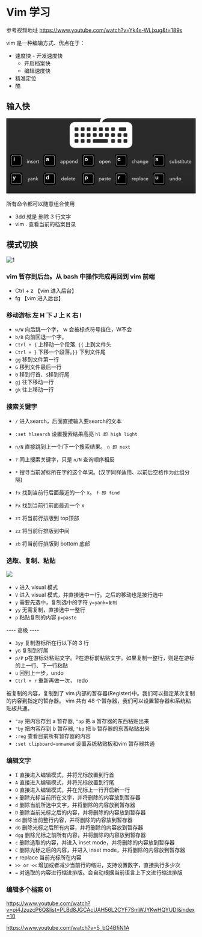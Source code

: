 # Vim 学习

参考视频地址
https://www.youtube.com/watch?v=Yk4s-WLjxug&t=189s

vim 是一种编辑方式、优点在于：

- 速度快 - 开发速度快
    - 开启档案快
    - 编辑速度快
- 精准定位
- 酷

## 输入快

![](assets/16355915755840.jpg)

所有命令都可以随意组合使用

- 3dd 就是 删除 3 行文字
- vim . 查看当前的档案目录

## 模式切换

![1](media/16330802836528/1.png)

### vim 暂存到后台。从 bash 中操作完成再回到 vim 前端

- Ctrl + z  【vim 进入后台】
- fg    【vim 进入后台】

### 移动游标 左 H 下 J 上 K 右 l

- `w/W` 向后跳一个字， w 会被标点符号挡住，W不会
- `b/B` 向前回退一个字，
- `Ctrl + {` 上移动一个段落. `{{` 上到文件头
- `Ctrl + }` 下移一个段落。`}}` 下到文件尾
- `gg` 移到文件第一行
- `G` 移到文件最后一行
- `0` 移到行首、`$`移到行尾
- `gj` 往下移动一行
- `gk` 往上移动一行

### 搜索关键字

- `/` 进入search，后面直接输入要search的文本
- `:set hlsearch` 设置搜索结果高亮 `hl 即 high light`
- `n/N` 直接跳到上一个/下一个搜索结果。 `n 即 next`

- `?` 同上搜索关键字，只是 `n/N` 查询顺序相反
- `*` 搜寻当前游标所在字的这个单词。(汉字同样适用、以前后空格作为此组分隔)

- `fx` 找到当前行后面最近的一个 x。 `f 即 find` 
- `Fx` 找到当前行前面最近一个 x

- `zt` 将当前行排版到 top顶部
- `zz` 将当前行排版到中间
- `zb` 将当前行排版到 bottom 底部


### 选取、复制、粘贴

![](media/16330802836528/16330844990375.jpg)

- `v` 进入 visual 模式
- `V` 进入 visual 模式，并直接选中一行。之后的移动也是按行选中
- `y` 需要先选中，复制选中的字符 `y=yank=复制`
- `yy` 无需复制，直接选中一整行
- `p` 粘贴复制的内容 `p=paste`

---- 高级 ----

- `3yy` 复制游标所在行以下的 3 行
- `yG` 复制到行尾
- `p/P` p在游标处粘贴文字。P在游标前粘贴文字。如果复制一整行，则是在游标的上一行、下一行粘贴
- `u` 回到上一步，undo
- `Ctrl + r` 重新再做一次， redo

被复制的内容，复制到了 vim 内部的暂存器(Register)中。我们可以指定某次复制的内容到指定的暂存器。
vim 共有 48 个暂存器，我们可以设置暂存器和系统粘贴板共通。

- `"ay` 把内容存到 a 暂存器, `"ap` 把 a 暂存器的东西粘贴出来
- `"by` 把内容存到 b 暂存器, `"bp` 把 b 暂存器的东西粘贴出来
- `:reg` 查看目前所有暂存器的内容
- `:set clipboard=unnamed` 设置系统粘贴板和vim 暂存器共通

### 编辑文字

- `I` 直接进入编辑模式，并将光标放置到行首
- `A` 直接进入编辑模式，并将光标放置到行尾
- `O` 直接进入编辑模式，并在光标上一行开启新一行
- `x` 删除光标当前所在文字，并将删除的内容放到暂存器
- `d` 删除当前所选中文字，并将删除的内容放到暂存器
- `D` 删除当前光标之后的内容，并将删除的内容放到暂存器
- `dd` 删除当前整行内容，并将删除的内容放到暂存器
- `dG` 删除光标之后所有内容，并将删除的内容放到暂存器
- `dgg` 删除光标之前所有内容，并将删除的内容放到暂存器
- `c` 删除选取的内容，并进入 inset mode，并将删除的内容放到暂存器
- `C` 删除光标之后的内容，并进入 inset mode，并将删除的内容放到暂存器
- `r` replace 当前光标所在内容
- `>> or <<` 增加或者减少当前行的缩进，支持设置数字，直接执行多少次
- `=` 对选取的内容进行缩进排版。会自动根据当前语言上下文进行缩进排版

### 编辑多个档案 01

https://www.youtube.com/watch?v=pi4JzuzcP6Q&list=PLBd8JGCAcUAH56L2CYF7SmWJYKwHQYUDI&index=10

https://www.youtube.com/watch?v=5_bQ4BfiN1A



